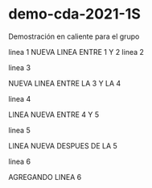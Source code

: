 # demo-cda-2021-1S
Demostración en caliente para el grupo

linea 1
NUEVA LINEA ENTRE 1 Y 2
linea 2

linea 3

NUEVA LINEA ENTRE LA 3 Y LA 4

linea 4

LINEA NUEVA ENTRE 4 Y 5

linea 5

LINEA NUEVA DESPUES DE LA 5

linea 6

AGREGANDO LINEA 6
